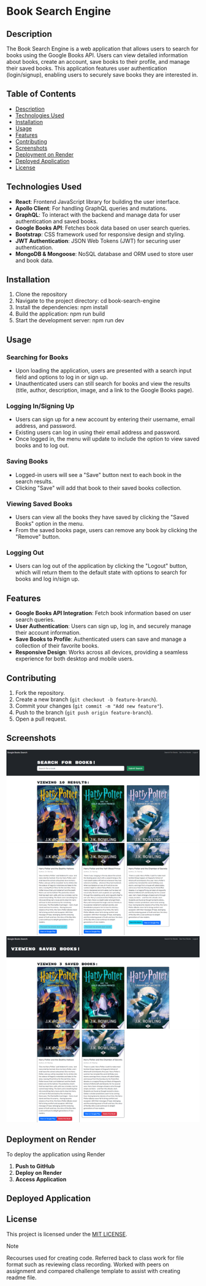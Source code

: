 # Book Search Engine

## Description

The Book Search Engine is a web application that allows users to search for books using the Google Books API. Users can view detailed information about books, create an account, save books to their profile, and manage their saved books. This application features user authentication (login/signup), enabling users to securely save books they are interested in.

## Table of Contents

- [Description](#description)
- [Technologies Used](#technologies-used)
- [Installation](#installation)
- [Usage](#usage)
- [Features](#features)
- [Contributing](#contributing)
- [Screenshots](#screenshots)
- [Deployment on Render](#deployment-on-render)
- [Deployed Application](#deployed-application)
- [License](#license)

## Technologies Used

- **React**: Frontend JavaScript library for building the user interface.
- **Apollo Client**: For handling GraphQL queries and mutations.
- **GraphQL**: To interact with the backend and manage data for user authentication and saved books.
- **Google Books API**: Fetches book data based on user search queries.
- **Bootstrap**: CSS framework used for responsive design and styling.
- **JWT Authentication**: JSON Web Tokens (JWT) for securing user authentication.
- **MongoDB & Mongoose**: NoSQL database and ORM used to store user and book data.

## Installation

1. Clone the repository
2. Navigate to the project directory: cd book-search-engine
3. Install the dependencies: npm install
4. Build the application: npm run build
5. Start the development server: npm run dev

## Usage

### Searching for Books

- Upon loading the application, users are presented with a search input field and options to log in or sign up.
- Unauthenticated users can still search for books and view the results (title, author, description, image, and a link to the Google Books page).

### Logging In/Signing Up

- Users can sign up for a new account by entering their username, email address, and password.
- Existing users can log in using their email address and password.
- Once logged in, the menu will update to include the option to view saved books and to log out.

### Saving Books

- Logged-in users will see a "Save" button next to each book in the search results.
- Clicking "Save" will add that book to their saved books collection.

### Viewing Saved Books

- Users can view all the books they have saved by clicking the "Saved Books" option in the menu.
- From the saved books page, users can remove any book by clicking the "Remove" button.

### Logging Out

- Users can log out of the application by clicking the "Logout" button, which will return them to the default state with options to search for books and log in/sign up.

## Features

- **Google Books API Integration**: Fetch book information based on user search queries.
- **User Authentication**: Users can sign up, log in, and securely manage their account information.
- **Save Books to Profile**: Authenticated users can save and manage a collection of their favorite books.
- **Responsive Design**: Works across all devices, providing a seamless experience for both desktop and mobile users.

## Contributing

1. Fork the repository.
2. Create a new branch (`git checkout -b feature-branch`).
3. Commit your changes (`git commit -m "Add new feature"`).
4. Push to the branch (`git push origin feature-branch`).
5. Open a pull request.

## Screenshots
![Book-Search-Engine/images/Book Search Engine1.png](<images/Book Search Engine1.png>)
![Book-Search-Engine\images\Book Search Engine2.png ](<images/Book Search Engine2.png>)
![Book-Search-Engine/images/Book Search Engine3.png](<images/Book Search Engine3.png>)
![Book-Search-Engine/images/Book Search Engine4.png](<images/Book Search Engine4.png>)

## Deployment on Render

To deploy the application using Render

1. **Push to GitHub**
2. **Deploy on Render**
3. **Access Application**

## Deployed Application

## License

This project is licensed under the [MIT LICENSE](LICENSE).

> [!NOTE]  
> Recourses used for creating code. Referred back to class work for file format such as reviewing class recording. Worked with peers on assignment and compared challenge template to assist with creating readme file.
